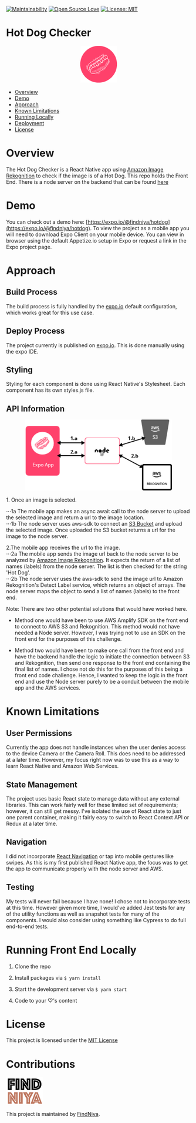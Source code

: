 
[![Maintainability](https://api.codeclimate.com/v1/badges/3c9abc71b701bf9e9945/maintainability)](https://codeclimate.com/github/np6176a/client-hotdog/maintainability)
[![Open Source Love](https://badges.frapsoft.com/os/v2/open-source.svg?v=103)](https://github.com/ellerbrock/open-source-badges/)
[![License: MIT](https://img.shields.io/badge/License-MIT-yellow.svg)](https://opensource.org/licenses/MIT)

# Hot Dog Checker

<p align="center">
  <img src="readme_images/icon.png" width="100">
</p>

* [Overview](#overview)
* [Demo](#demo)
* [Approach](#approach)
* [Known Limitations](#known-limitations)
* [Running Locally](#running-locally)
* [Deployment](#deployment)
* [License](#license)

# Overview

The Hot Dog Checker is a React Native app using [Amazon Image Rekognition](https://aws.amazon.com/rekognition/) to
check if the image is of a Hot Dog. This repo holds the Front End. There is a node server on the backend that
can be found [here](https://github.com/np6176a/server-hotdog)  

# Demo

You can check out a demo here: [https://expo.io/@findniya/hotdog](https://expo.io/@findniya/hotdog).
To view the project as a mobile app you will need to download Expo Client on your mobile device.
You can view in browser using the default Appetize.io setup in Expo or request a link in the Expo project page. 

# Approach

## Build Process

The build process is fully handled by the [expo.io](https://expo.io/) default configuration, which works great for this use case.

## Deploy Process

The project currently is published on [expo.io](https://expo.io/@findniya/hotdog). This is done manually using the expo IDE.

## Styling

Styling for each component is done using React Native's Stylesheet. Each component has its own
styles.js file.

## API Information
<p align="center">
  <img src="readme_images/api.png" width="400">
</p>
1. Once an image is selected.

⋅⋅⋅1a The mobile app makes an async await call to the node server to upload the selected image
and return a url to the image location.  
⋅⋅⋅1b The node server uses aws-sdk to connect an [S3 Bucket](https://aws.amazon.com/s3/) and upload the selected image. Once uploaded the S3 bucket returns a url for the image to the node server.  

2.The mobile app receives the url to the image.  
⋅⋅⋅2a The mobile app sends the image url back to the node server to be analyzed by [Amazon Image Rekognition](https://aws.amazon.com/rekognition/). It expects
the return of a list of names (labels) from the node server. The list is then checked for the string 'Hot Dog'.  
⋅⋅⋅2b The node server uses the aws-sdk to send the image url to Amazon Rekognition's Detect Label service, which returns
an object of arrays. The node server maps the object to send a list of names (labels) to the front end.   

Note: There are two other potential solutions that would have worked here.

* Method one would have been to use AWS Amplify SDK on the front end to connect to AWS S3 and Rekognition. This method would not have needed a Node server. However, I was trying not to use an SDK on the front end for the purposes of this challenge. 

* Method two would have been to make one call from the front end and have the backend handle the logic to initiate the connection between S3 and Rekognition, then send one response to the front end containing the final list of names. I chose not do this for the purposes of this being a front end code challenge. Hence, I wanted to keep the logic in the front end and use the Node server purely to be a conduit between the mobile app and the AWS services.

# Known Limitations

## User Permissions
Currently the app does not handle instances when the user denies access to the device Camera or the Camera Roll.
This does need to be addressed at a later time. However, my focus right now was to use this as a way to learn React Native and
Amazon Web Services.

## State Management
The project uses basic React state to manage data without any external libraries. This
can work fairly well for these limited set of requirements; however, it can still
get messy. I've isolated the use of React state to just one parent container, making it fairly easy
to switch to React Context API or Redux at a later time.

## Navigation
I did not incorporate [React Navigation](https://github.com/react-navigation/react-navigation) or tap into mobile
gestures like swipes. As this is my first published React Native app, the focus was to get the app to communicate
properly with the node server and AWS.

## Testing
My tests will never fail because I have none! I chose not to incorporate tests at this time. 
However given more time, I would've added Jest tests for any of the utility functions as well as snapshot tests for many of the components.
I would also consider using something like Cypress to do full end-to-end tests.

# Running Front End Locally

1. Clone the repo

1. Install packages via `$ yarn install`

1. Start the development server via `$ yarn start`

1. Code to your ♡'s content

# License

This project is licensed under the [MIT License](./LICENSE)

# Contributions

![FindNiya Logo](readme_images/logo-fn2.png)

This project is maintained by [FindNiya](https://www.findniya.com/). 
